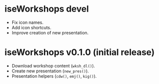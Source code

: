 # iseWorkshops devel

* Fix icon names.
* Add icon shortcuts.
* Improve creation of new presentation.

# iseWorkshops v0.1.0 (initial release)

* Download workshop content (`wksh_dl()`).
* Create new presentation (`new_pres()`).
* Presentation helpers (`cdw()`, `emj()`, `kig()`).